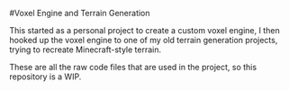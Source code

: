 #Voxel Engine and Terrain Generation

This started as a personal project to create a custom voxel engine, I then hooked up the voxel engine to one of my old terrain generation projects, trying to recreate Minecraft-style terrain. 

These are all the raw code files that are used in the project, so this repository is a WIP.
